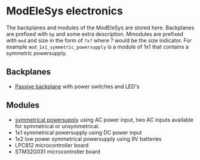 # ModEleSys electronics
The backplanes and modules of the ModEleSys are stored here.
Backplanes are prefixed with ```bp``` and some extra description.
Mmodules are prefixed with ```mod``` and size in the form of ```?x?``` where ? would be the size indicator. For example ```mod_1x1_symmetric_powersupply``` is a module of 1x1 that contains a symmetric powersupply.
## Backplanes
* [Passive backplane](bp_passive_10x10_alubox/README.md) with power switches and LED's
## Modules
* [symmetrical powersupply](mod_1x1_PSU_2xAC_flexible/README.md) using AC power input, two AC inputs available for symmetrical or unsymmetrical.
* 1x1 symmetrical powersupply using DC power input
* 1x2 low power symmetrical powersupply using 9V batteries
* LPC812 microcontroller board
* STM32G031 microcontroller board
